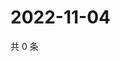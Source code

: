 # 2022-11-04

共 0 条

<!-- BEGIN WEIBO -->
<!-- 最后更新时间 Fri Nov 04 2022 19:00:44 GMT+0800 (China Standard Time) -->

<!-- END WEIBO -->
